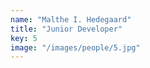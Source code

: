 ```yaml
---
name: "Malthe I. Hedegaard"
title: "Junior Developer"
key: 5
image: "/images/people/5.jpg"
---
```

